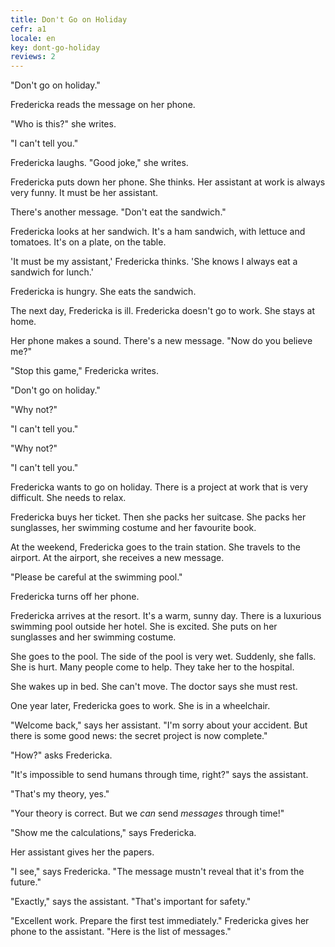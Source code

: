 ```yaml
---
title: Don't Go on Holiday
cefr: a1
locale: en
key: dont-go-holiday
reviews: 2
---
```


"Don't go on holiday."

Fredericka reads the message on her phone.

"Who is this?" she writes.

"I can't tell you."

Fredericka laughs. "Good joke," she writes.

Fredericka puts down her phone. She thinks. Her assistant at work is always very funny. It must be her assistant.

There's another message. "Don't eat the sandwich."

Fredericka looks at her sandwich. It's a ham sandwich, with lettuce and tomatoes. It's on a plate, on the table.

'It must be my assistant,' Fredericka thinks. 'She knows I always eat a sandwich for lunch.'

Fredericka is hungry. She eats the sandwich.

The next day, Fredericka is ill. Fredericka doesn't go to work. She stays at home.

Her phone makes a sound. There's a new message. "Now do you believe me?"

"Stop this game," Fredericka writes.

"Don't go on holiday."

"Why not?"

"I can't tell you."

"Why not?"

"I can't tell you."

Fredericka wants to go on holiday. There is a project at work that is very difficult. She needs to relax.

Fredericka buys her ticket. Then she packs her suitcase. She packs her sunglasses, her swimming costume and her favourite book.

At the weekend, Fredericka goes to the train station. She travels to the airport. At the airport, she receives a new message.

"Please be careful at the swimming pool."

Fredericka turns off her phone.

Fredericka arrives at the resort. It's a warm, sunny day. There is a luxurious swimming pool outside her hotel. She is excited. She puts on her sunglasses and her swimming costume.

She goes to the pool. The side of the pool is very wet. Suddenly, she falls. She is hurt. Many people come to help. They take her to the hospital.

She wakes up in bed. She can't move. The doctor says she must rest.

One year later, Fredericka goes to work. She is in a wheelchair.

"Welcome back," says her assistant. "I'm sorry about your accident. But there is some good news: the secret project is now complete."

"How?" asks Fredericka.

"It's impossible to send humans through time, right?" says the assistant.

"That's my theory, yes."

"Your theory is correct. But we *can* send *messages* through time!"

"Show me the calculations," says Fredericka.

Her assistant gives her the papers.

"I see," says Fredericka. "The message mustn't reveal that it's from the future."

"Exactly," says the assistant. "That's important for safety."

"Excellent work. Prepare the first test immediately." Fredericka gives her phone to the assistant. "Here is the list of messages."